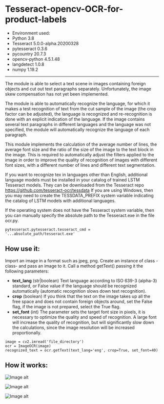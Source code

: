 # Tesseract-opencv-OCR-for-product-labels
- Environment used: 
- Python              3.8
- Tesseract           5.0.0-alpha.20200328
- pytesseract         0.3.6
- pycountry           20.7.3
- opencv-python       4.5.1.48
- langdetect          1.0.8
- numpy               1.19.2

---
The module is able to select a text scene in images containing foreign objects and cut out text paragraphs separately. Unfortunately, the image skew compensation has not yet been implemented.

The module is able to automatically recognize the language, for which it makes a test recognition of text from the cut sample of the image (the crop factor can be adjusted), the language is recognized and re-recognition is done with an explicit indication of the language. If the image contains several text paragraphs in different languages ​​and the language was not specified, the module will automatically recognize the language of each paragraph.

This module implements the calculation of the average number of lines, the average font size and the ratio of the size of the image to the text block in the image. This is required to automatically adjust the filters applied to the image in order to improve the quality of recognition of images with different font sizes, with a different number of lines and different text segmentation.

If you want to recognize tex in languages other than English, additional language models must be installed in your catalog of trained LSTM Tesseract models. They can be downloaded from the Tesseract repo https://github.com/tesseract-ocr/tessdata
If you are using Windows, then you may need to create the TESSDATA_PREFIX system variable indicating the catalog of LSTM models with additional languages.

If the operating system does not have the Tesseract system variable, then you can manually specify the absolute path to the Tesseract.exe in the file ocr.py.

```
pytesseract.pytesseract.tesseract_cmd = '...absolute_path/tesseract.exe'
```

How use it:
---
Import an image in a format such as jpeg, png.
Create an instance of class -class- and pass an image to it.
Call a method getText() passing it the following parameters:
- **text_lang** (str|boolean) Text language according to ISO 639-3 (alpha-3) standard, or False value if the language should be recognized automatically (automatic recognition slows down text recognition).
- **crop** (boolean)
If you think that the text on the image takes up all the free space and does not contain foreign objects around, set the False flag, if the image is not prepared, select the True flag.
- **set_font** (int)
The parameter sets the target font size in pixels, it is necessary to optimize the quality and speed of recognition. A large font will increase the quality of recognition, but will significantly slow down the calculations, since the image resolution will be increased proportionally.

```
image = cv2.imread('file_directory')
ocr = ImageOCR(image)
recognized_text = ocr.getText(text_lang='eng', crop=True, set_font=40)
```

How it works:
---

![Image alt](https://github.com/a1xg/Tesseract-opencv-OCR-for-product-labels/blob/1a890c0a7a59aced0baadf4c1c029fb061a33b12/readme_images/preprocessing.png)

![Image alt](https://github.com/a1xg/Tesseract-opencv-OCR-for-product-labels/blob/f0ec47a84e0baebccff35c12dc67d1a6e2e41d21/readme_images/OCR.png)

![Image alt](https://github.com/a1xg/Tesseract-opencv-OCR-for-product-labels/blob/19a6fd5c9823a80d8c86b979d0230dd4f3cac006/readme_images/combine_image.png)
